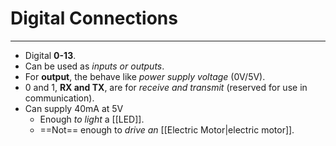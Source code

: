 # Digital Connections
---
- Digital **0-13**.
- Can be used as *inputs or outputs*.
- For **output**, the behave like *power supply voltage* (0V/5V).
- 0 and 1, **RX and TX**, are for *receive and transmit* (reserved for use in communication).
- Can supply 40mA at 5V
	- Enough *to light* a [[LED]].
	- ==Not== enough to *drive an* [[Electric Motor|electric motor]].